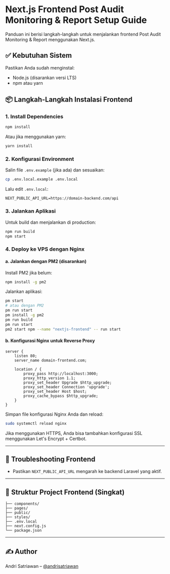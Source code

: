 # Next.js Frontend Post Audit Monitoring & Report Setup Guide

Panduan ini berisi langkah-langkah untuk menjalankan frontend Post Audit Monitoring & Report menggunakan Next.js.

## ✅ Kebutuhan Sistem

Pastikan Anda sudah menginstal:

- Node.js (disarankan versi LTS)
- npm atau yarn

## 📦 Langkah-Langkah Instalasi Frontend

### 1. Install Dependencies

```bash
npm install
```

Atau jika menggunakan yarn:

```bash
yarn install
```

### 2. Konfigurasi Environment

Salin file `.env.example` (jika ada) dan sesuaikan:

```bash
cp .env.local.example .env.local
```

Lalu edit `.env.local`:

```env
NEXT_PUBLIC_API_URL=https://domain-backend.com/api
```

### 3. Jalankan Aplikasi

Untuk build dan menjalankan di production:

```bash
npm run build
npm start
```

### 4. Deploy ke VPS dengan Nginx

#### a. Jalankan dengan PM2 (disarankan)

Install PM2 jika belum:

```bash
npm install -g pm2
```

Jalankan aplikasi:

```bash
pm start
# atau dengan PM2
pm run start
pm install -g pm2
pm run build
pm run start
pm2 start npm --name "nextjs-frontend" -- run start
```

#### b. Konfigurasi Nginx untuk Reverse Proxy

```nginx
server {
    listen 80;
    server_name domain-frontend.com;

    location / {
        proxy_pass http://localhost:3000;
        proxy_http_version 1.1;
        proxy_set_header Upgrade $http_upgrade;
        proxy_set_header Connection 'upgrade';
        proxy_set_header Host $host;
        proxy_cache_bypass $http_upgrade;
    }
}
```

Simpan file konfigurasi Nginx Anda dan reload:

```bash
sudo systemctl reload nginx
```

Jika menggunakan HTTPS, Anda bisa tambahkan konfigurasi SSL menggunakan Let's Encrypt + Certbot.

---

## 🐞 Troubleshooting Frontend

- Pastikan `NEXT_PUBLIC_API_URL` mengarah ke backend Laravel yang aktif.

---

## 📁 Struktur Project Frontend (Singkat)

```
├── components/
├── pages/
├── public/
├── styles/
├── .env.local
├── next.config.js
└── package.json
```

---

## ✍️ Author

Andri Satriawan – [@andrisatriawan](https://github.com/andrisatriawan)
